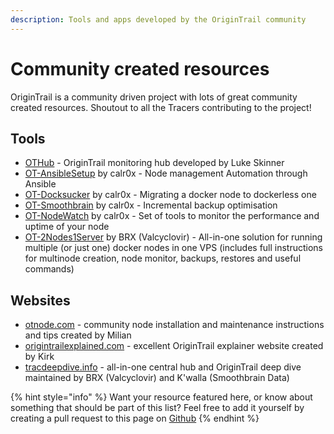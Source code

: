 ```yaml
---
description: Tools and apps developed by the OriginTrail community
---
```


# Community created resources

OriginTrail is a community driven project with lots of great community created resources. Shoutout to all the Tracers contributing to the project!

## Tools

* [OTHub](https://othub.origin-trail.network) - OriginTrail monitoring hub developed by Luke Skinner
* [OT-AnsibleSetup](https://github.com/calr0x/OT-Ansible-Files-and-Playbooks) by calr0x - Node management Automation through Ansible
* [OT-Docksucker](https://github.com/calr0x/OT-DockSucker) by calr0x - Migrating a docker node to dockerless one
* [OT-Smoothbrain](https://github.com/calr0x/OT-Slim-Restore) by calr0x - Incremental backup optimisation
* [OT-NodeWatch](https://github.com/calr0x/OT-NodeWatch) by calr0x - Set of tools to monitor the performance and uptime of your node
* [OT-2Nodes1Server](https://github.com/Valcyclovir/OT-2Nodes1Server) by BRX (Valcyclovir) - All-in-one solution for running multiple (or just one) docker nodes in one VPS (includes full instructions for multinode creation, node monitor, backups, restores and useful commands)

## Websites

* [otnode.com](https://otnode.com) - community node installation and maintenance instructions and tips created by Milian
* [origintrailexplained.com](https://origintrailexplained.info) - excellent OriginTrail explainer website created by Kirk
* [tracdeepdive.info](https://tracdeepdive.info/) - all-in-one central hub and OriginTrail deep dive maintained by BRX (Valcyclovir) and K'walla (Smoothbrain Data)

{% hint style="info" %}
Want your resource featured here, or know about something that should be part of this list? Feel free to add it yourself by creating a pull request to this page on [Github](https://github.com/OriginTrail/dkg-docs)
{% endhint %}



